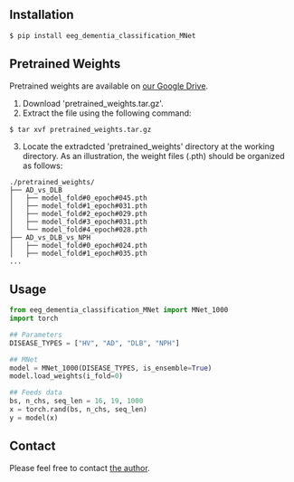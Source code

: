 ## Installation
``` bash
$ pip install eeg_dementia_classification_MNet
```

## Pretrained Weights
Pretrained weights are available on [our Google Drive](https://drive.google.com/file/d/1QZYlEtcd4Szf5K55cNrSxalHcW6UjkaF/view?usp=sharing).
1. Download 'pretrained_weights.tar.gz'.
2. Extract the file using the following command:
``` bash
$ tar xvf pretrained_weights.tar.gz
```
3. Locate the extradcted 'pretrained_weights' directory at the working directory. As an illustration, the weight files (.pth) should be organized as follows:
```
./pretrained_weights/
├── AD_vs_DLB
│   ├── model_fold#0_epoch#045.pth
│   ├── model_fold#1_epoch#031.pth
│   ├── model_fold#2_epoch#029.pth
│   ├── model_fold#3_epoch#031.pth
│   └── model_fold#4_epoch#028.pth
├── AD_vs_DLB_vs_NPH
│   ├── model_fold#0_epoch#024.pth
│   ├── model_fold#1_epoch#035.pth
...
```

## Usage
``` python
from eeg_dementia_classification_MNet import MNet_1000
import torch

## Parameters
DISEASE_TYPES = ["HV", "AD", "DLB", "NPH"]

## MNet
model = MNet_1000(DISEASE_TYPES, is_ensemble=True)
model.load_weights(i_fold=0)

## Feeds data
bs, n_chs, seq_len = 16, 19, 1000
x = torch.rand(bs, n_chs, seq_len)
y = model(x)
```

## Contact
Please feel free to contact [the author](mailto:ywata1989@gmail.com).
